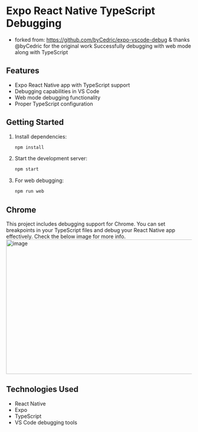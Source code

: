 # Expo React Native TypeScript Debugging
- forked from: https://github.com/byCedric/expo-vscode-debug & thanks @byCedric for the original work
Successfully debugging with web mode along with TypeScript

## Features

- Expo React Native app with TypeScript support
- Debugging capabilities in VS Code
- Web mode debugging functionality
- Proper TypeScript configuration

## Getting Started

1. Install dependencies:
   ```bash
   npm install
   ```

2. Start the development server:
   ```bash
   npm start
   ```

3. For web debugging:
   ```bash
   npm run web
   ```

## Chrome

This project includes debugging support for Chrome. You can set breakpoints in your TypeScript files and debug your React Native app effectively.
Check the below image for more info.
<img width="950" height="365" alt="image" src="https://github.com/user-attachments/assets/fd7c9344-a0c0-46d6-91bc-fb00706ca85d" />

## Technologies Used

- React Native
- Expo
- TypeScript
- VS Code debugging tools
